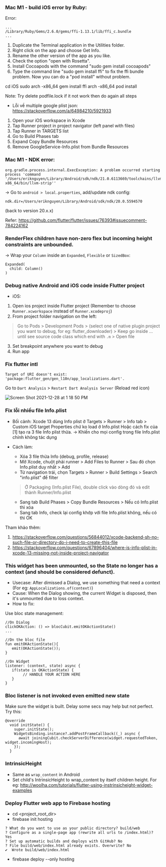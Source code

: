 ### Mac M1 - build iOS error by Ruby:

Error:
```
...
/Library/Ruby/Gems/2.6.0/gems/ffi-1.13.1/lib/ffi_c.bundle
...
```

1. Duplicate the Terminal application in the Utilities folder.
2. Right click on the app and choose Get Info.
3. Rename the other version of the app as you like.
4. Check the option "open with Rosetta".
5. Install Cocoapods with the command "sudo gem install cocoapods"
6. Type the command line "sudo gem install ffi" to fix the ffi bundle problem. Now you can do a "pod install" without problem.

cd iOS
sudo arch -x86_64 gem install ffi
arch -x86_64 pod install

Note: Try delete podfile.lock if it not work then do again all steps

- Lỗi về multiple google plist json: 
https://stackoverflow.com/a/64984210/5921933
1. Open your iOS workspace in Xcode
2. Tap Runner project in project navigator (left panel with files)
3. Tap Runner in TARGETS list
4. Go to Build Phases tab
5. Expand Copy Bundle Resources
6. Remove GoogleService-Info.plist from Bundle Resources



### Mac M1 - NDK error:

```
org.gradle.process.internal.ExecException: A problem occurred starting process 'command '/Users/eriknguyen/Library/Android/sdk/ndk/21.0.6113669/toolchains/llvm/prebuilt/darwin-x86_64/bin/llvm-strip''
```

-> Go to `android > local.properties`, add/update ndk config:

```
ndk.dir=/Users/eriknguyen/Library/Android/sdk/ndk/20.0.5594570
```

(back to version 20.x.x)

Refer: https://github.com/flutter/flutter/issues/76393#issuecomment-784224162

### RenderFlex children have non-zero flex but incoming height constraints are unbounded.

-> Wrap your `Column` inside an `Expanded`, `Flexible` or `SizedBox`:

```
Expanded(
  child: Column()
)
```

### Debug native Android and iOS code inside Flutter project
- iOS:
1. Open ios project inside Flutter project (Remember to choose `Runner.xcworkspace` instead of `Runner.xcodeproj`)
2. From project folder navigation on the left:
> Go to Pods > Development Pods > (select one of native plugin project you want to debug, for eg: flutter_downloader) > Keep go inside ... until see source code class which end with `.m` > Open file
3. Set breakpoint anywhere you want to debug
4. Run app

### Fix flutter intl
```
Target of URI doesn't exist: 'package:flutter_gen/gen_l10n/app_localizations.dart'.
```

Go to `Dart Analysis` > `Restart Dart Analysis Server` (Reload red icon)

![Screen Shot 2021-12-28 at 1 18 50 PM](https://user-images.githubusercontent.com/29337364/147534796-12b141f1-9e75-40d3-baae-765262163d2c.png)

### Fix lỗi nhiều file Info.plist
- Bối cảnh: Xcode 13 dùng Info plist ở Targets > Runner > Info tab > Custom iOS target Properties chứ ko load ở Info.plist
Hoặc cách fix của [1] tạo ra 3 file Info plist thừa. 
-> Khiến cho mọi config trong file Info.plist chính không tác dụng

- Cách làm:
  - Xóa 3 file thừa Info (debug, profile, release)
  - Mở Xcode, chuột phải runner > Add Files to Runner > Sau đó chọn Info.plist duy nhất > Add
  - Từ navigation trái, chọn Targets > Runner > Build Settings > Search "info.plist" để filter 
  > Ở Packaging (Info.plist File), double click vào dòng đó và edit thành Runner/Info.plist
  - Sang tab Build Phases > Copy Bundle Resources > Nếu có Info.plist thì xóa
  - Sang tab Info, check lại config khớp với file Info.plist không, nếu có thì OK


Tham khảo thêm: 
1. https://stackoverflow.com/questions/56844012/xcode-backend-sh-no-such-file-or-directory-do-i-need-to-create-this-file
2. https://stackoverflow.com/questions/67896404/where-is-info-plist-in-xcode-13-missing-not-inside-project-navigator

### This widget has been unmounted, so the State no longer has a context (and should be considered defunct). 
- Usecase: After dimissed a Dialog, we use something that need a context (For eg: `AppLocalizations.of(context)`)
- Cause: When the Dialog showing, the current Widget is disposed, then it's unmounted due to loss context.
- How to fix:

Use bloc state management: 

```
//On Dialog
clickOKAction: () => blocCubit.emitOKActionState()
...

//On the bloc file
fun emitOKActionState(){
   emit(OKActionState());
}

//On Widget
listener: (context, state) async {
   if(state is OKActionState) {
        // HANDLE YOUR ACTION HERE
   }
}
```

### Bloc listener is not invoked even emitted new state
Make sure the widget is built. Delay some secs may help but not perfect.
Try this:

```
@override
  void initState() {
    super.initState();
    WidgetsBinding.instance?.addPostFrameCallback((_) async {
      await joiningCubit.checkServerDifference(widget.requestedToken, widget.incomingHost);
    });
  }
```

### IntrinsicHeight

- Same as `wrap_content` in Android
- Set child's IntrinsicHeight to wrap_content by itself children height. For eg: http://woolha.com/tutorials/flutter-using-instrinsicheight-widget-examples


### Deploy Flutter web app to Firebase hosting

- cd <project_root_dir>
- firebase init hosting

```
? What do you want to use as your public directory? build/web
? Configure as a single-page app (rewrite all urls to /index.html)? Yes
? Set up automatic builds and deploys with GitHub? No
? File build/web/index.html already exists. Overwrite? No
✔  Wrote build/web/index.html

```

- firebase deploy --only hosting

